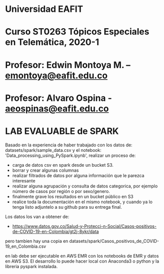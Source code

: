 # Universidad EAFIT
# Curso ST0263 Tópicos Especiales en Telemática, 2020-1
# Profesor: Edwin Montoya M. – emontoya@eafit.edu.co
# Profesor: Alvaro Ospina - aeospinas@eafit.edu.co

# LAB EVALUABLE de SPARK

Basado en la experiencia de haber trabajado con los datos de: datasets/spark/sample_data.csv y el notebook: 'Data_processing_using_PySpark.ipynb', 
realizar un proceso de:

* carga de datos csv en spark desde un bucket S3.
* borrar y crear algunas columnas
* realizar filtrados de datos por alguna información que le parezca interesante
* realizar alguna agrupación y consulta de datos categorica, por ejemplo número de casos por región o por sexo/genero.
* finalmente grave los resultados en un bucket público en S3
* realice toda la documentación en el mismo notebook, y cuando ya lo tenga listo adjuntelo a su github para su entrega final.

Los datos los van a obtener de:

* https://www.datos.gov.co/Salud-y-Protecci-n-Social/Casos-positivos-de-COVID-19-en-Colombia/gt2j-8ykr/data

pero tambien hay una copia en datasets/spark/Casos_positivos_de_COVID-19_en_Colombia.csv

en lab debe ser ejecutable en AWS EMR con los notebooks de EMR y datos en AWS S3. El desarrollo lo puede hacer local con Anaconda3 o python y la libreria pyspark instalada.

